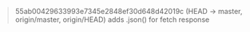 > 55ab00429633993e7345e2848ef30d648d42019c (HEAD -> master, origin/master, origin/HEAD) adds .json() for fetch response
